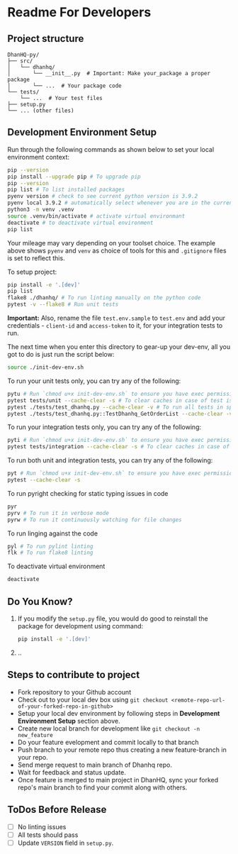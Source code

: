 # Readme For Developers

## Project structure 

```text
DhanHQ-py/
├── src/
│   └── dhanhq/
│       └── __init__.py  # Important: Make your_package a proper package
│       └── ...  # Your package code
└── tests/
    └── ...  # Your test files
├── setup.py
└── ... (other files)
```

## Development Environment Setup

Run through the following commands as shown below to set your local environment context:
```bash
pip --version
pip install --upgrade pip # To upgrade pip
pip --version
pip list # To list installed packages
pyenv version # check to see current python version is 3.9.2
pyenv local 3.9.2 # automatically select whenever you are in the current directory (or its subdirectories)
python3 -m venv .venv
source .venv/bin/activate # activate virtual environmant
deactivate # to deactivate virtual environment
pip list
```
Your mileage may vary depending on your toolset choice. The example above shows `pyenv` and `venv` as choice of tools for this and `.gitignore` files is set to reflect this.

To setup project:
```bash
pip install -e '.[dev]'
pip list
flake8 ./dhanhq/ # To run linting manually on the python code
pytest -v --flake8 # Run unit tests
```

**Important:** Also, rename the file `test.env.sample` to `test.env` and add your credentials - `client-id` and `access-token` to it, for your integration tests to run.

The next time when you enter this directory to gear-up your dev-env, all you got to do is just run the script below: 
```bash
source ./init-dev-env.sh
```

To run your unit tests only, you can try any of the following:
```bash
pytu # Run `chmod u+x init-dev-env.sh` to ensure you have exec permission on this file.
pytest tests/unit --cache-clear -s # To clear caches in case of test issues because of cacheing
pytest ./tests/test_dhanhq.py --cache-clear -v # To run all tests in specific test file
pytest ./tests/test_dhanhq.py::TestDhanhq_GetOrderList --cache-clear -v # To run specific group of tests in specific test file
```

To run your integration tests only, you can try any of the following:
```bash
pyti # Run `chmod u+x init-dev-env.sh` to ensure you have exec permission on this file.
pytest tests/integration --cache-clear -s # To clear caches in case of test issues because of cacheing
```

To run both unit and integration tests, you can try any of the following:
```bash
pyt # Run `chmod u+x init-dev-env.sh` to ensure you have exec permission on this file.
pytest --cache-clear -s
```

To run pyright checking for static typing issues in code
```bash
pyr
pyrv # To run it in verbose mode
pyrw # To run it continuously watching for file changes
```

To run linging against the code
```bash
pyl # To run pylint linting
flk # To run flake8 linting
```

To deactivate virtual environment
```bash
deactivate
```

## Do You Know?

1. If you modify the `setup.py` file, 
   you would do good to reinstall the package for development using command:
    ```bash
   pip install -e '.[dev]'
    ```
2. ..

## Steps to contribute to project

- Fork repository to your Github account
- Check out to your local dev box using `git checkout <remote-repo-url-of-your-forked-repo-in-github>`
- Setup your local dev environment by following steps in **Development Environment Setup** section above.
- Create new local branch for development like `git checkout -n new_feature`
- Do your feature evelopment and commit locally to that branch
- Push branch to your remote repo thus creating a new feature-branch in your repo.
- Send merge request to main branch of Dhanhq repo.
- Wait for feedback and status update.
- Once feature is merged to main project in DhanHQ, sync your forked repo's main branch to find your commit along with others.


## ToDos Before Release

- [ ] No linting issues
- [ ] All tests should pass
- [ ] Update `VERSION` field in `setup.py`.
